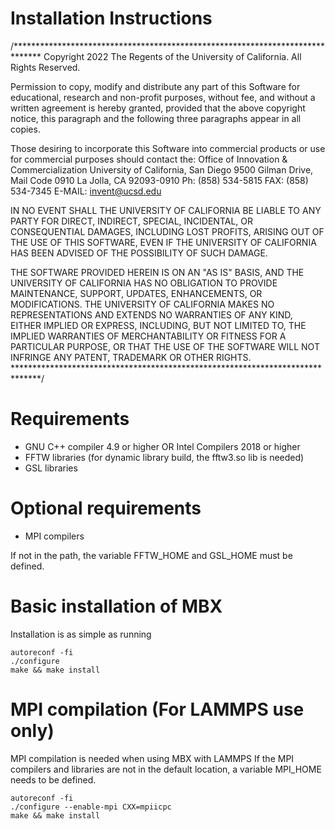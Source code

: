 # Installation Instructions

/******************************************************************************
Copyright 2022 The Regents of the University of California.
All Rights Reserved.

Permission to copy, modify and distribute any part of this Software for
educational, research and non-profit purposes, without fee, and without
a written agreement is hereby granted, provided that the above copyright
notice, this paragraph and the following three paragraphs appear in all
copies.

Those desiring to incorporate this Software into commercial products or
use for commercial purposes should contact the:
Office of Innovation & Commercialization
University of California, San Diego
9500 Gilman Drive, Mail Code 0910
La Jolla, CA 92093-0910
Ph: (858) 534-5815
FAX: (858) 534-7345
E-MAIL: invent@ucsd.edu

IN NO EVENT SHALL THE UNIVERSITY OF CALIFORNIA BE LIABLE TO ANY PARTY FOR
DIRECT, INDIRECT, SPECIAL, INCIDENTAL, OR CONSEQUENTIAL DAMAGES, INCLUDING
LOST PROFITS, ARISING OUT OF THE USE OF THIS SOFTWARE, EVEN IF THE UNIVERSITY
OF CALIFORNIA HAS BEEN ADVISED OF THE POSSIBILITY OF SUCH DAMAGE.

THE SOFTWARE PROVIDED HEREIN IS ON AN "AS IS" BASIS, AND THE UNIVERSITY OF
CALIFORNIA HAS NO OBLIGATION TO PROVIDE MAINTENANCE, SUPPORT, UPDATES,
ENHANCEMENTS, OR MODIFICATIONS. THE UNIVERSITY OF CALIFORNIA MAKES NO
REPRESENTATIONS AND EXTENDS NO WARRANTIES OF ANY KIND, EITHER IMPLIED OR
EXPRESS, INCLUDING, BUT NOT LIMITED TO, THE IMPLIED WARRANTIES OF
MERCHANTABILITY OR FITNESS FOR A PARTICULAR PURPOSE, OR THAT THE USE OF THE
SOFTWARE WILL NOT INFRINGE ANY PATENT, TRADEMARK OR OTHER RIGHTS.
******************************************************************************/
# Requirements
- GNU C++ compiler 4.9 or higher OR Intel Compilers 2018 or higher
- FFTW libraries (for dynamic library build, the fftw3.so lib is needed)
- GSL libraries

# Optional requirements
- MPI compilers

If not in the path, the variable FFTW_HOME and GSL_HOME must be defined.

# Basic installation of MBX
Installation is as simple as running

```
autoreconf -fi
./configure
make && make install
```

# MPI compilation (For LAMMPS use only)
MPI compilation is needed when using MBX with LAMMPS
If the MPI compilers and libraries are not in the default location,
a variable MPI_HOME needs to be defined.

```
autoreconf -fi
./configure --enable-mpi CXX=mpiicpc
make && make install
```

